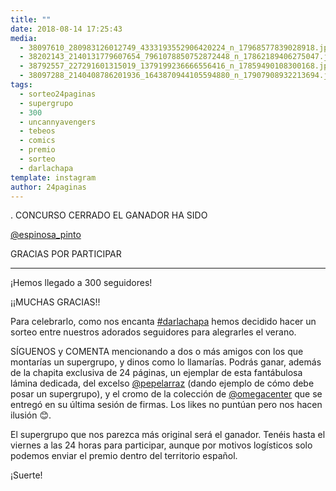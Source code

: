 ```yaml
---
title: ""
date: 2018-08-14 17:25:43
media: 
  - 38097610_280983126012749_4333193552906420224_n_17968577839028918.jpg
  - 38202143_2140131779607654_7961078850752872448_n_17862189406275047.jpg
  - 38792557_227291601315019_1379199236666556416_n_17859490108300168.jpg
  - 38097288_2140408786201936_1643870944105594880_n_17907908932213694.jpg
tags: 
  - sorteo24paginas
  - supergrupo
  - 300
  - uncannyavengers
  - tebeos
  - comics
  - premio
  - sorteo
  - darlachapa
template: instagram
author: 24paginas
---
```


.
CONCURSO CERRADO
EL GANADOR HA SIDO

[@espinosa_pinto](https://instagram.com/espinosa_pinto)

GRACIAS POR PARTICIPAR
****************************


¡Hemos llegado a 300 seguidores!


¡¡MUCHAS GRACIAS!!


Para celebrarlo, como nos encanta [#darlachapa](/tags/darlachapa) hemos decidido hacer un sorteo entre nuestros adorados seguidores para alegrarles el verano.


SÍGUENOS y COMENTA mencionando a dos o más amigos con los que montarías un supergrupo, y dinos como lo llamarías. Podrás ganar, además de la chapita exclusiva de 24 páginas, un ejemplar de esta fantábulosa lámina dedicada, del excelso [@pepelarraz](https://instagram.com/pepelarraz) (dando ejemplo de cómo debe posar un supergrupo), y el cromo de la colección de [@omegacenter](https://instagram.com/omegacenter) que se entregó en su última sesión de firmas. Los likes no puntúan pero nos hacen ilusión 😊.


El supergrupo que nos parezca más original será el ganador. Tenéis hasta el viernes a las 24 horas para participar, aunque por motivos logísticos solo podemos enviar el premio dentro del territorio español.


¡Suerte!








